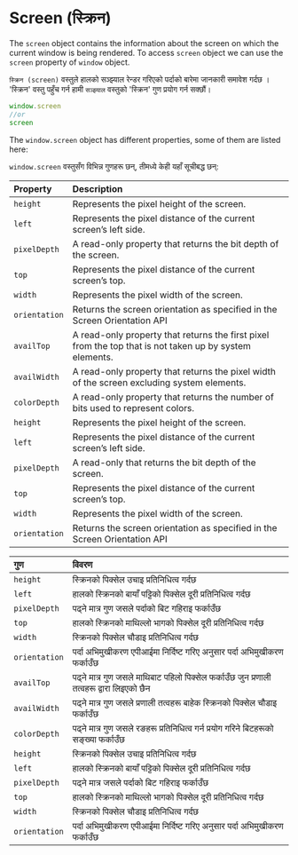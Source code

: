 # Screen (स्क्रिन)

The `screen` object contains the information about the screen on which the current window is being rendered. To access `screen` object we can use the `screen` property of `window` object.

`स्क्रिन (screen)` वस्तुले हालको सञ्झ्याल रेन्डर गरिएको पर्दाको बारेमा जानकारी समावेश गर्दछ । 'स्क्रिन' वस्तु पहुँच गर्न हामी `सञ्झ्याल` वस्तुको 'स्क्रिन' गुण प्रयोग गर्न सक्छौं।

```javascript
window.screen
//or
screen
```

The `window.screen` object has different properties, some of them are listed here:

`window.screen` वस्तुसँग विभिन्न गुणहरू छन्, तीमध्ये केही यहाँ सूचीबद्ध छन्:

| Property | Description |
| :--- | :--- |
| `height` | Represents the pixel height of the screen. |
| `left` | Represents the pixel distance of the current screen’s left side. |
| `pixelDepth` | A read-only property that returns the bit depth of the screen. |
| `top` | Represents the pixel distance of the current screen’s top. |
| `width` | Represents the pixel width of the screen. |
| `orientation` |  Returns the screen orientation as specified in the Screen Orientation API |
| `availTop` | A read-only property that returns the first pixel from the top that is not taken up by system elements. |
| `availWidth` | A read-only property that returns the pixel width of the screen excluding system elements. |
| `colorDepth` | A read-only property that returns the number of bits used to represent colors. |
| `height` | Represents the pixel height of the screen. |
| `left` | Represents the pixel distance of the current screen’s left side. |
| `pixelDepth` | A read-only that returns the bit depth of the screen. |
| `top` | Represents the pixel distance of the current screen’s top. |
| `width` | Represents the pixel width of the screen. |
| `orientation` |  Returns the screen orientation as specified in the Screen Orientation API |


| गुण  | विवरण |
| :--- | :--- |
| `height` | स्क्रिनको पिक्सेल उचाइ प्रतिनिधित्व गर्दछ  |
| `left` | हालको स्क्रिनको बायाँ पट्टिको पिक्सेल दूरी प्रतिनिधित्व गर्दछ |
| `pixelDepth` | पढ्ने मात्र गुण जसले पर्दाको बिट गहिराइ फर्काउँछ  |
| `top` | हालको स्क्रिनको माथिल्लो भागको पिक्सेल दूरी प्रतिनिधित्व गर्दछ  |
| `width` | स्क्रिनको पिक्सेल चौडाइ प्रतिनिधित्व गर्दछ  |
| `orientation` |  पर्दा अभिमुखीकरण एपीआईमा निर्दिष्ट गरिए अनुसार पर्दा अभिमुखीकरण फर्काउँछ |
| `availTop` | पढ्ने मात्र गुण जसले माथिबाट पहिलो पिक्सेल फर्काउँछ जुन प्रणाली तत्वहरू द्वारा लिइएको छैन |
| `availWidth` | पढ्ने मात्र गुण जसले प्रणाली तत्वहरू बाहेक स्क्रिनको पिक्सेल चौडाइ फर्काउँछ  |
| `colorDepth` | पढ्ने मात्र गुण जसले रङहरू प्रतिनिधित्व गर्न प्रयोग गरिने बिटहरूको सङ्ख्या फर्काउँछ  |
| `height` | स्क्रिनको पिक्सेल उचाइ प्रतिनिधित्व गर्दछ  |
| `left` | हालको स्क्रिनको बायाँ पट्टिको पिक्सेल दूरी प्रतिनिधित्व गर्दछ  |
| `pixelDepth` | पढ्ने मात्र जसले पर्दाको बिट गहिराइ फर्काउँछ  |
| `top` | हालको स्क्रिनको माथिल्लो भागको पिक्सेल दूरी प्रतिनिधित्व गर्दछ  |
| `width` | स्क्रिनको पिक्सेल चौडाइ प्रतिनिधित्व गर्दछ  |
| `orientation` |  पर्दा अभिमुखीकरण एपीआईमा निर्दिष्ट गरिए अनुसार पर्दा अभिमुखीकरण फर्काउँछ |


